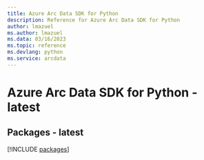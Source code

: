 ```yaml
---
title: Azure Arc Data SDK for Python
description: Reference for Azure Arc Data SDK for Python
author: lmazuel
ms.author: lmazuel
ms.data: 03/16/2023
ms.topic: reference
ms.devlang: python
ms.service: arcdata
---
```

# Azure Arc Data SDK for Python - latest
## Packages - latest
[!INCLUDE [packages](arc-data-index.md)]